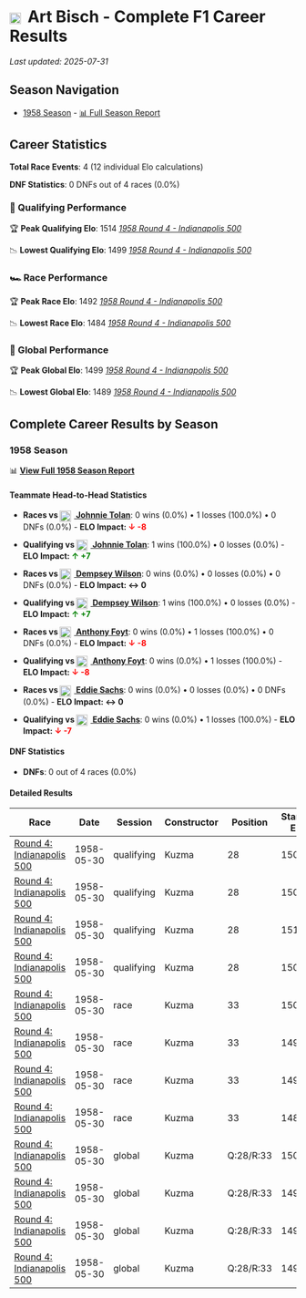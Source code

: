 # <img src="https://upload.wikimedia.org/wikipedia/commons/a/a4/Flag_of_the_United_States.svg" alt="United States" width="20" height="auto" style="vertical-align: middle; margin-right: 5px;" onerror="this.outerHTML='🇺🇸'; this.style.marginRight='5px';"/> Art Bisch - Complete F1 Career Results

*Last updated: 2025-07-31*

## Season Navigation

- [1958 Season](#1958-season) - [📊 Full Season Report](../seasons/1958-season-report)

## Career Statistics

**Total Race Events**: 4 (12 individual Elo calculations)

**DNF Statistics**: 0 DNFs out of 4 races (0.0%)

### 🏁 Qualifying Performance

🏆 **Peak Qualifying Elo**: 1514
   *[1958 Round 4 - Indianapolis 500](../seasons/1958-season-report#round-4-indianapolis-500)*

📉 **Lowest Qualifying Elo**: 1499
   *[1958 Round 4 - Indianapolis 500](../seasons/1958-season-report#round-4-indianapolis-500)*

### 🏎️ Race Performance

🏆 **Peak Race Elo**: 1492
   *[1958 Round 4 - Indianapolis 500](../seasons/1958-season-report#round-4-indianapolis-500)*

📉 **Lowest Race Elo**: 1484
   *[1958 Round 4 - Indianapolis 500](../seasons/1958-season-report#round-4-indianapolis-500)*

### 🌟 Global Performance

🏆 **Peak Global Elo**: 1499
   *[1958 Round 4 - Indianapolis 500](../seasons/1958-season-report#round-4-indianapolis-500)*

📉 **Lowest Global Elo**: 1489
   *[1958 Round 4 - Indianapolis 500](../seasons/1958-season-report#round-4-indianapolis-500)*


## Complete Career Results by Season

### 1958 Season

📊 **[View Full 1958 Season Report](../seasons/1958-season-report)**

#### Teammate Head-to-Head Statistics

- **Races vs [<img src="https://upload.wikimedia.org/wikipedia/commons/a/a4/Flag_of_the_United_States.svg" alt="United States" width="20" height="auto" style="vertical-align: middle; margin-right: 5px;" onerror="this.outerHTML='🇺🇸'; this.style.marginRight='5px';"/> Johnnie Tolan](johnnie-tolan)**: 0 wins (0.0%) • 1 losses (100.0%) • 0 DNFs (0.0%) - **ELO Impact: **<span style="color: red;">↓ -8</span>****
- **Qualifying vs [<img src="https://upload.wikimedia.org/wikipedia/commons/a/a4/Flag_of_the_United_States.svg" alt="United States" width="20" height="auto" style="vertical-align: middle; margin-right: 5px;" onerror="this.outerHTML='🇺🇸'; this.style.marginRight='5px';"/> Johnnie Tolan](johnnie-tolan)**: 1 wins (100.0%) • 0 losses (0.0%) - **ELO Impact: **<span style="color: green;">↑ +7</span>****

- **Races vs [<img src="https://upload.wikimedia.org/wikipedia/commons/a/a4/Flag_of_the_United_States.svg" alt="United States" width="20" height="auto" style="vertical-align: middle; margin-right: 5px;" onerror="this.outerHTML='🇺🇸'; this.style.marginRight='5px';"/> Dempsey Wilson](dempsey-wilson)**: 0 wins (0.0%) • 0 losses (0.0%) • 0 DNFs (0.0%) - **ELO Impact: ↔ 0**
- **Qualifying vs [<img src="https://upload.wikimedia.org/wikipedia/commons/a/a4/Flag_of_the_United_States.svg" alt="United States" width="20" height="auto" style="vertical-align: middle; margin-right: 5px;" onerror="this.outerHTML='🇺🇸'; this.style.marginRight='5px';"/> Dempsey Wilson](dempsey-wilson)**: 1 wins (100.0%) • 0 losses (0.0%) - **ELO Impact: **<span style="color: green;">↑ +7</span>****

- **Races vs [<img src="https://upload.wikimedia.org/wikipedia/commons/a/a4/Flag_of_the_United_States.svg" alt="United States" width="20" height="auto" style="vertical-align: middle; margin-right: 5px;" onerror="this.outerHTML='🇺🇸'; this.style.marginRight='5px';"/> Anthony Foyt](anthony-foyt)**: 0 wins (0.0%) • 1 losses (100.0%) • 0 DNFs (0.0%) - **ELO Impact: **<span style="color: red;">↓ -8</span>****
- **Qualifying vs [<img src="https://upload.wikimedia.org/wikipedia/commons/a/a4/Flag_of_the_United_States.svg" alt="United States" width="20" height="auto" style="vertical-align: middle; margin-right: 5px;" onerror="this.outerHTML='🇺🇸'; this.style.marginRight='5px';"/> Anthony Foyt](anthony-foyt)**: 0 wins (0.0%) • 1 losses (100.0%) - **ELO Impact: **<span style="color: red;">↓ -8</span>****

- **Races vs [<img src="https://upload.wikimedia.org/wikipedia/commons/a/a4/Flag_of_the_United_States.svg" alt="United States" width="20" height="auto" style="vertical-align: middle; margin-right: 5px;" onerror="this.outerHTML='🇺🇸'; this.style.marginRight='5px';"/> Eddie Sachs](eddie-sachs)**: 0 wins (0.0%) • 0 losses (0.0%) • 0 DNFs (0.0%) - **ELO Impact: ↔ 0**
- **Qualifying vs [<img src="https://upload.wikimedia.org/wikipedia/commons/a/a4/Flag_of_the_United_States.svg" alt="United States" width="20" height="auto" style="vertical-align: middle; margin-right: 5px;" onerror="this.outerHTML='🇺🇸'; this.style.marginRight='5px';"/> Eddie Sachs](eddie-sachs)**: 0 wins (0.0%) • 1 losses (100.0%) - **ELO Impact: **<span style="color: red;">↓ -7</span>****

#### DNF Statistics

- **DNFs**: 0 out of 4 races (0.0%)

#### Detailed Results

| Race | Date | Session | Constructor | Position | Starting ELO | ELO Change | Final ELO | Teammate |
|------|------|---------|-------------|----------|--------------|------------|-----------|----------|
| [Round 4: Indianapolis 500](../seasons/1958-season-report#round-4-indianapolis-500) | 1958-05-30 | qualifying | Kuzma | 28 | 1500 | +7 | 1507 | [<img src="https://upload.wikimedia.org/wikipedia/commons/a/a4/Flag_of_the_United_States.svg" alt="United States" width="20" height="auto" style="vertical-align: middle; margin-right: 5px;" onerror="this.outerHTML='🇺🇸'; this.style.marginRight='5px';"/> Johnnie Tolan](johnnie-tolan) |
| [Round 4: Indianapolis 500](../seasons/1958-season-report#round-4-indianapolis-500) | 1958-05-30 | qualifying | Kuzma | 28 | 1507 | +7 | 1514 | [<img src="https://upload.wikimedia.org/wikipedia/commons/a/a4/Flag_of_the_United_States.svg" alt="United States" width="20" height="auto" style="vertical-align: middle; margin-right: 5px;" onerror="this.outerHTML='🇺🇸'; this.style.marginRight='5px';"/> Dempsey Wilson](dempsey-wilson) |
| [Round 4: Indianapolis 500](../seasons/1958-season-report#round-4-indianapolis-500) | 1958-05-30 | qualifying | Kuzma | 28 | 1514 | -8 | 1506 | [<img src="https://upload.wikimedia.org/wikipedia/commons/a/a4/Flag_of_the_United_States.svg" alt="United States" width="20" height="auto" style="vertical-align: middle; margin-right: 5px;" onerror="this.outerHTML='🇺🇸'; this.style.marginRight='5px';"/> Anthony Foyt](anthony-foyt) |
| [Round 4: Indianapolis 500](../seasons/1958-season-report#round-4-indianapolis-500) | 1958-05-30 | qualifying | Kuzma | 28 | 1506 | -7 | 1499 | [<img src="https://upload.wikimedia.org/wikipedia/commons/a/a4/Flag_of_the_United_States.svg" alt="United States" width="20" height="auto" style="vertical-align: middle; margin-right: 5px;" onerror="this.outerHTML='🇺🇸'; this.style.marginRight='5px';"/> Eddie Sachs](eddie-sachs) |
| [Round 4: Indianapolis 500](../seasons/1958-season-report#round-4-indianapolis-500) | 1958-05-30 | race | Kuzma | 33 | 1500 | -8 | 1492 | [<img src="https://upload.wikimedia.org/wikipedia/commons/a/a4/Flag_of_the_United_States.svg" alt="United States" width="20" height="auto" style="vertical-align: middle; margin-right: 5px;" onerror="this.outerHTML='🇺🇸'; this.style.marginRight='5px';"/> Johnnie Tolan](johnnie-tolan) |
| [Round 4: Indianapolis 500](../seasons/1958-season-report#round-4-indianapolis-500) | 1958-05-30 | race | Kuzma | 33 | 1492 | N/A | 1492 | [<img src="https://upload.wikimedia.org/wikipedia/commons/a/a4/Flag_of_the_United_States.svg" alt="United States" width="20" height="auto" style="vertical-align: middle; margin-right: 5px;" onerror="this.outerHTML='🇺🇸'; this.style.marginRight='5px';"/> Dempsey Wilson](dempsey-wilson) |
| [Round 4: Indianapolis 500](../seasons/1958-season-report#round-4-indianapolis-500) | 1958-05-30 | race | Kuzma | 33 | 1492 | -8 | 1484 | [<img src="https://upload.wikimedia.org/wikipedia/commons/a/a4/Flag_of_the_United_States.svg" alt="United States" width="20" height="auto" style="vertical-align: middle; margin-right: 5px;" onerror="this.outerHTML='🇺🇸'; this.style.marginRight='5px';"/> Anthony Foyt](anthony-foyt) |
| [Round 4: Indianapolis 500](../seasons/1958-season-report#round-4-indianapolis-500) | 1958-05-30 | race | Kuzma | 33 | 1484 | N/A | 1484 | [<img src="https://upload.wikimedia.org/wikipedia/commons/a/a4/Flag_of_the_United_States.svg" alt="United States" width="20" height="auto" style="vertical-align: middle; margin-right: 5px;" onerror="this.outerHTML='🇺🇸'; this.style.marginRight='5px';"/> Eddie Sachs](eddie-sachs) |
| [Round 4: Indianapolis 500](../seasons/1958-season-report#round-4-indianapolis-500) | 1958-05-30 | global | Kuzma | Q:28/R:33 | 1500 | -3 | 1497 | [<img src="https://upload.wikimedia.org/wikipedia/commons/a/a4/Flag_of_the_United_States.svg" alt="United States" width="20" height="auto" style="vertical-align: middle; margin-right: 5px;" onerror="this.outerHTML='🇺🇸'; this.style.marginRight='5px';"/> Johnnie Tolan](johnnie-tolan) |
| [Round 4: Indianapolis 500](../seasons/1958-season-report#round-4-indianapolis-500) | 1958-05-30 | global | Kuzma | Q:28/R:33 | 1497 | +2 | 1499 | [<img src="https://upload.wikimedia.org/wikipedia/commons/a/a4/Flag_of_the_United_States.svg" alt="United States" width="20" height="auto" style="vertical-align: middle; margin-right: 5px;" onerror="this.outerHTML='🇺🇸'; this.style.marginRight='5px';"/> Dempsey Wilson](dempsey-wilson) |
| [Round 4: Indianapolis 500](../seasons/1958-season-report#round-4-indianapolis-500) | 1958-05-30 | global | Kuzma | Q:28/R:33 | 1499 | -8 | 1491 | [<img src="https://upload.wikimedia.org/wikipedia/commons/a/a4/Flag_of_the_United_States.svg" alt="United States" width="20" height="auto" style="vertical-align: middle; margin-right: 5px;" onerror="this.outerHTML='🇺🇸'; this.style.marginRight='5px';"/> Anthony Foyt](anthony-foyt) |
| [Round 4: Indianapolis 500](../seasons/1958-season-report#round-4-indianapolis-500) | 1958-05-30 | global | Kuzma | Q:28/R:33 | 1491 | -2 | 1489 | [<img src="https://upload.wikimedia.org/wikipedia/commons/a/a4/Flag_of_the_United_States.svg" alt="United States" width="20" height="auto" style="vertical-align: middle; margin-right: 5px;" onerror="this.outerHTML='🇺🇸'; this.style.marginRight='5px';"/> Eddie Sachs](eddie-sachs) |

